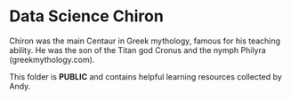 # Data Science Chiron

Chiron was the main Centaur in Greek mythology, famous for his teaching ability. He was the son of the Titan god Cronus and the nymph Philyra (greekmythology.com).

This folder is **PUBLIC** and contains helpful learning resources collected by Andy.
